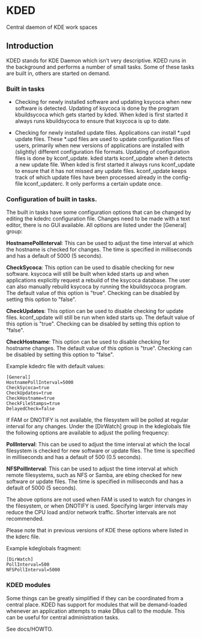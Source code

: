# KDED

Central daemon of KDE work spaces

## Introduction

KDED stands for KDE Daemon which isn't very descriptive.
KDED runs in the background and performs a number of small tasks.
Some of these tasks are built in, others are started on demand.

### Built in tasks

* Checking for newly installed software and updating ksycoca when new
  software is detected. Updating of ksycoca is done by the program kbuildsycoca
  which gets started by kded. When kded is first started it always runs
  kbuildsycoca to ensure that ksycoca is up to date.

* Checking for newly installed update files. Applications can install
  \*.upd update files. These \*.upd files are used to update configuration files
  of users, primarily when new versions of applications are installed with
  (slightly) different configuration file formats. Updating of configuration
  files is done by kconf\_update. kded starts kconf\_update when it detects a
  new update file. When kded is first started it always runs kconf\_update to
  ensure that it has not missed any update files. kconf\_update keeps track
  of which update files have been processed already in the config-file
  kconf\_updaterc. It only performs a certain update once.

### Configuration of built in tasks.

The built in tasks have some configuration options that can be changed by
editing the kdedrc configuration file. Changes need to be made with a text
editor, there is no GUI available. All options are listed under the [General]
group:

**HostnamePollInterval**: This can be used to adjust the time interval at which
the hostname is checked for changes. The time is specified in milliseconds
and has a default of 5000 (5 seconds).

**CheckSycoca**: This option can be used to disable checking for new software.
ksycoca will still be built when kded starts up and when applications
explicitly request a rebuild of the ksycoca database. The user can
also manually rebuild ksycoca by running the kbuildsycoca program.
The default value of this option is "true". Checking can be disabled by
setting this option to "false".

**CheckUpdates**: This option can be used to disable checking for update files.
kconf\_update will still be run when kded starts up.
The default value of this option is "true". Checking can be disabled by
setting this option to "false".

**CheckHostname**: This option can be used to disable checking for hostname
changes. The default value of this option is "true". Checking can be
disabled by setting this option to "false".

Example kdedrc file with default values:

    [General]
    HostnamePollInterval=5000
    CheckSycoca=true
    CheckUpdates=true
    CheckHostname=true
    CheckFileStamps=true
    DelayedCheck=false

If FAM or DNOTIFY is not available, the filesystem will be polled at regular interval for any changes. Under the [DirWatch] group in the kdeglobals file
the following options are available to adjust the polling frequency:

**PollInterval**: This can be used to adjust the time interval at which the local
filesystem is checked for new software or update files. The time is specified
in milliseconds and has a default of 500 (0.5 seconds).

**NFSPollInterval**: This can be used to adjust the time interval at which remote
filesystems, such as NFS or Samba, are ebing checked for new software or
update files. The time is specified in milliseconds and has a default of 5000
(5 seconds).

The above options are not used when FAM is used to watch for changes in the
filesystem, or when DNOTIFY is used. Specifying larger intervals may reduce
the CPU load and/or network traffic. Shorter intervals are not recommended.

Please note that in previous versions of KDE these options where listed in
the kderc file.

Example kdeglobals fragment:

    [DirWatch]
    PollInterval=500
    NFSPollInterval=5000

### KDED modules

Some things can be greatly simplified if they can be coordinated from a
central place. KDED has support for modules that will be demand-loaded
whenever an application attempts to make DBus call to the module.
This can be useful for central administration tasks.

See docs/HOWTO.
